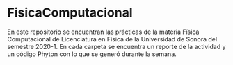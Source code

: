 # FisicaComputacional
En este repositorio se encuentran las prácticas de la materia Física Computacional de Licenciatura en Física de la Universidad de Sonora del semestre 2020-1. En cada carpeta se encuentra un reporte de la actividad y un código Phyton con lo que se generó durante la semana. 
